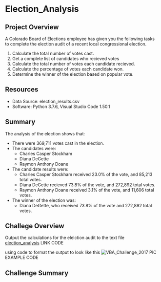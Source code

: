 # Election_Analysis
## Project Overview
A Colorado Board of Elections employee has given you the following tasks to complete the election audit of a recent local congressional election.

1. Calculate the total number of votes cast.
2. Get a complete list of candidates who recieved votes
3. Calculate the total number of votes each candidate recieved.
4. Calculate the percentage of votes each candidate won.
5. Determine the winner of the election based on popular vote.

## Resources
* Data Source: election_results.csv
* Software: Python 3.7.6, Visual Studio Code 1.50.1

## Summary
The analysis of the election shows that:

* There were 369,711 votes cast in the election.
* The candidates were:
    * Charles Casper Stockham
    * Diana DeGette
    * Raymon Anthony Doane
* The candidate results were:
    * Charles Casper Stockham received 23.0% of the vote, and 85,213 total votes.
    * Diana DeGette recieved 73.8% of the vote, and 272,892 total votes.
    * Raymon Anthony Doane received 3.1% of the vote, and 11,606 total votes.
* The winner of the election was:
    * Diana DeGette, who received 73.8% of the vote and 272,892 total votes.

## Challege Overview

Output the calculations for the elelction audit to the text file [election_analysis](analysis/election_analysis.txt
) LINK CODE

using code to format the output to look like this ![VBA_Challenge_2017](Resources/VBA_Challenge_2017.png) PIC EXAMPLE CODE

## Challenge Summary
